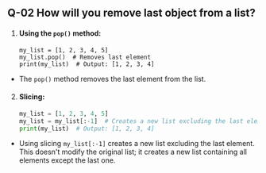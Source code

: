## Q-02 How will you remove last object from a list?

1. #### Using the `pop()` method:

   ```pythons
   my_list = [1, 2, 3, 4, 5]
   my_list.pop()  # Removes last element
   print(my_list)  # Output: [1, 2, 3, 4]
   ```
- The `pop()` method removes the last element from the list.

2. #### Slicing:

   ```python
   my_list = [1, 2, 3, 4, 5]
   my_list = my_list[:-1]  # Creates a new list excluding the last element
   print(my_list)  # Output: [1, 2, 3, 4]
   ```
- Using slicing `my_list[:-1]` creates a new list excluding the last element. This doesn't modify the original list; it creates a new list containing all elements except the last one.